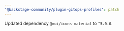 ```yaml
---
'@backstage-community/plugin-gitops-profiles': patch
---
```


Updated dependency `@mui/icons-material` to `^5.0.0`.
